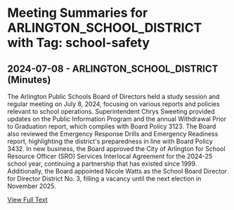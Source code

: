 # Meeting Summaries for ARLINGTON_SCHOOL_DISTRICT with Tag: school-safety

## 2024-07-08 - ARLINGTON_SCHOOL_DISTRICT (Minutes)

The Arlington Public Schools Board of Directors held a study session and regular meeting on July 8, 2024, focusing on various reports and policies relevant to school operations. Superintendent Chrys Sweeting provided updates on the Public Information Program and the annual Withdrawal Prior to Graduation report, which complies with Board Policy 3123. The Board also reviewed the Emergency Response Drills and Emergency Readiness report, highlighting the district's preparedness in line with Board Policy 3432. In new business, the Board approved the City of Arlington for School Resource Officer (SRO) Services Interlocal Agreement for the 2024-25 school year, continuing a partnership that has existed since 1999. Additionally, the Board appointed Nicole Watts as the School Board Director for Director District No. 3, filling a vacancy until the next election in November 2025.

[View Full Text](https://raw.githubusercontent.com/VoronoiPerspectives/WashingtonStateSchoolBoardExplorer/refs/heads/main/data/countries/usa/states/wa/counties/snohomish/school_boards/arlington_school_district/2024/processed/2024-07-08-minutes.txt)

